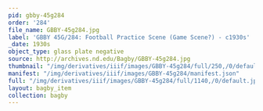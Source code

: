 ```yaml
---
pid: gbby-45g284
order: '284'
file_name: GBBY-45g284.jpg
label: 'GBBY 45G/284: Football Practice Scene (Game Scene?) - c1930s'
_date: 1930s
object_type: glass plate negative
source: http://archives.nd.edu/Bagby/GBBY-45g284.jpg
thumbnail: "/img/derivatives/iiif/images/GBBY-45g284/full/250,/0/default.jpg"
manifest: "/img/derivatives/iiif/images/GBBY-45g284/manifest.json"
full: "/img/derivatives/iiif/images/GBBY-45g284/full/1140,/0/default.jpg"
layout: bagby_item
collection: bagby
---
```

